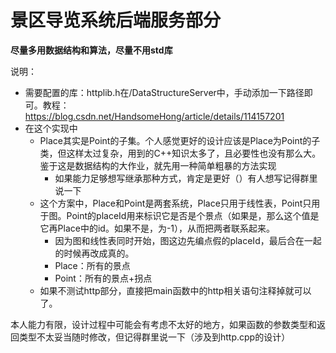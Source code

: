 # 景区导览系统后端服务部分

**尽量多用数据结构和算法，尽量不用std库**



说明：

- 需要配置的库：httplib.h在/DataStructureServer中，手动添加一下路径即可。教程：https://blog.csdn.net/HandsomeHong/article/details/114157201
- 在这个实现中
  - Place其实是Point的子集。个人感觉更好的设计应该是Place为Point的子类，但这样太过复杂，用到的C++知识太多了，且必要性也没有那么大。鉴于这是数据结构的大作业，就先用一种简单粗暴的方法实现
    - 如果能力足够想写继承那种方式，肯定是更好（）有人想写记得群里说一下
  - 这个方案中，Place和Point是两套系统，Place只用于线性表，Point只用于图。Point的placeId用来标识它是否是个景点（如果是，那么这个值是它再Place中的id。如果不是，为-1），从而把两者联系起来。
    - 因为图和线性表同时开始，图这边先编点假的placeId，最后合在一起的时候再改成真的。
    - Place：所有的景点
    - Point：所有的景点+拐点
  - 如果不测试http部分，直接把main函数中的http相关语句注释掉就可以了。



本人能力有限，设计过程中可能会有考虑不太好的地方，如果函数的参数类型和返回类型不太妥当随时修改，但记得群里说一下（涉及到http.cpp的设计）
